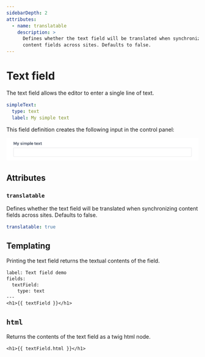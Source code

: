 ```yaml
---
sidebarDepth: 2
attributes:
  - name: translatable
    description: >
      Defines whether the text field will be translated when synchronizing
      content fields across sites. Defaults to false.
---
```


# Text field

The text field allows the editor to enter a single line of text.

```yaml
simpleText:
  type: text
  label: My simple text
```

This field definition creates the following input in the control panel:

![A text field in the control panel](./images/text-field-01.png)

## Attributes

<tcf-field-attribs :attributes="$page.frontmatter.attributes" />

### `translatable`

Defines whether the text field will be translated when synchronizing
content fields across sites. Defaults to false.

```yaml
translatable: true
```

## Templating

Printing the text field returns the textual contents of the field.

```twig
label: Text field demo
fields:
  textField:
    type: text
---
<h1>{{ textField }}</h1>
```

## `html`

Returns the contents of the text field as a twig html node.

```twig
<h1>{{ textField.html }}</h1>
```
